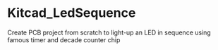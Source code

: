 # Kitcad_LedSequence
Create PCB project from scratch to light-up an LED in sequence using famous timer and decade counter chip
